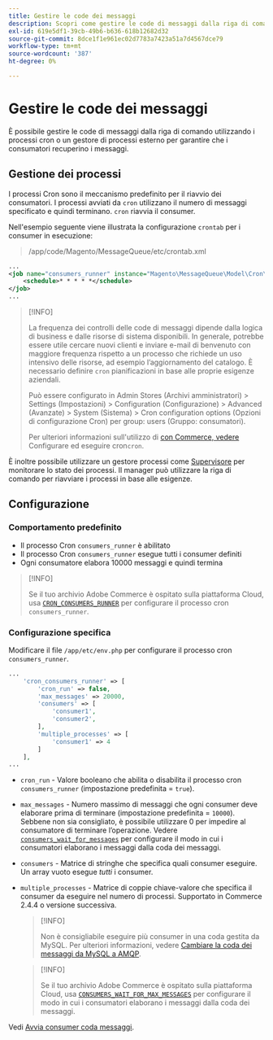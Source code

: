 ```yaml
---
title: Gestire le code dei messaggi
description: Scopri come gestire le code di messaggi dalla riga di comando per Adobe Commerce.
exl-id: 619e5df1-39cb-49b6-b636-618b12682d32
source-git-commit: 8dce1f1e961ec02d7783a7423a51a7d4567dce79
workflow-type: tm+mt
source-wordcount: '387'
ht-degree: 0%

---
```


# Gestire le code dei messaggi

È possibile gestire le code di messaggi dalla riga di comando utilizzando i processi cron o un gestore di processi esterno per garantire che i consumatori recuperino i messaggi.

## Gestione dei processi

I processi Cron sono il meccanismo predefinito per il riavvio dei consumatori. I processi avviati da `cron` utilizzano il numero di messaggi specificato e quindi terminano. `cron` riavvia il consumer.

Nell&#39;esempio seguente viene illustrata la configurazione `crontab` per i consumer in esecuzione:

> /app/code/Magento/MessageQueue/etc/crontab.xml

```xml
...
<job name="consumers_runner" instance="Magento\MessageQueue\Model\Cron\ConsumersRunner" method="run">
    <schedule>* * * * *</schedule>
</job>
...
```

>[!INFO]
>
>La frequenza dei controlli delle code di messaggi dipende dalla logica di business e dalle risorse di sistema disponibili. In generale, potrebbe essere utile cercare nuovi clienti e inviare e-mail di benvenuto con maggiore frequenza rispetto a un processo che richiede un uso intensivo delle risorse, ad esempio l’aggiornamento del catalogo. È necessario definire `cron` pianificazioni in base alle proprie esigenze aziendali.
>
>Può essere configurato in Admin Stores (Archivi amministratori) > Settings (Impostazioni) > Configuration (Configurazione) > Advanced (Avanzate) > System (Sistema) > Cron configuration options (Opzioni di configurazione Cron) per group: users (Gruppo: consumatori).
>
>Per ulteriori informazioni sull&#39;utilizzo di [ con Commerce, vedere ](../cli/configure-cron-jobs.md)Configurare ed eseguire cron`cron`.

È inoltre possibile utilizzare un gestore processi come [Supervisore](https://supervisord.readthedocs.io/en/latest/) per monitorare lo stato dei processi. Il manager può utilizzare la riga di comando per riavviare i processi in base alle esigenze.

## Configurazione

### Comportamento predefinito

- Il processo Cron `consumers_runner` è abilitato
- Il processo Cron `consumers_runner` esegue tutti i consumer definiti
- Ogni consumatore elabora 10000 messaggi e quindi termina

>[!INFO]
>
>Se il tuo archivio Adobe Commerce è ospitato sulla piattaforma Cloud, usa [`CRON_CONSUMERS_RUNNER`](https://experienceleague.adobe.com/docs/commerce-cloud-service/user-guide/configure/env/stage/variables-deploy.html?lang=it#cron_consumers_runner) per configurare il processo cron `consumers_runner`.

### Configurazione specifica

Modificare il file `/app/etc/env.php` per configurare il processo cron `consumers_runner`.

```php
...
    'cron_consumers_runner' => [
        'cron_run' => false,
        'max_messages' => 20000,
        'consumers' => [
            'consumer1',
            'consumer2',
        ],
        'multiple_processes' => [
            'consumer1' => 4
        ]
    ],
...
```

- `cron_run` - Valore booleano che abilita o disabilita il processo cron `consumers_runner` (impostazione predefinita = `true`).
- `max_messages` - Numero massimo di messaggi che ogni consumer deve elaborare prima di terminare (impostazione predefinita = `10000`). Sebbene non sia consigliato, è possibile utilizzare 0 per impedire al consumatore di terminare l’operazione. Vedere [`consumers_wait_for_messages`](../reference/config-reference-envphp.md#consumerswaitformessages) per configurare il modo in cui i consumatori elaborano i messaggi dalla coda dei messaggi.
- `consumers` - Matrice di stringhe che specifica quali consumer eseguire. Un array vuoto esegue *tutti* i consumer.
- `multiple_processes` - Matrice di coppie chiave-valore che specifica il consumer da eseguire nel numero di processi. Supportato in Commerce 2.4.4 o versione successiva.

  >[!INFO]
  >
  >Non è consigliabile eseguire più consumer in una coda gestita da MySQL. Per ulteriori informazioni, vedere [Cambiare la coda dei messaggi da MySQL a AMQP](https://developer.adobe.com/commerce/php/development/components/message-queues/#change-message-queue-from-mysql-to-amqp).

  >[!INFO]
  >
  >Se il tuo archivio Adobe Commerce è ospitato sulla piattaforma Cloud, usa [`CONSUMERS_WAIT_FOR_MAX_MESSAGES`](https://experienceleague.adobe.com/docs/commerce-cloud-service/user-guide/configure/env/stage/variables-deploy.html?lang=it#consumers_wait_for_max_messages) per configurare il modo in cui i consumatori elaborano i messaggi dalla coda dei messaggi.

Vedi [Avvia consumer coda messaggi](../cli/start-message-queues.md).
